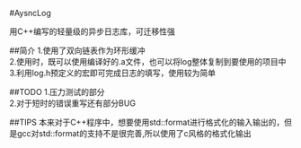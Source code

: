 #AysncLog

用C++编写的轻量级的异步日志库，可迁移性强

##简介
1.使用了双向链表作为环形缓冲  
2.使用时，既可以使用编译好的.a文件，也可以将log整体复制到要使用的项目中  
3.利用log.h预定义的宏即可完成日志的填写，使用较为简单

##TODO
1.压力测试的部分  
2.对于短时的错误重写还有部分BUG

##TIPS
本来对于C++程序中，想要使用std::format进行格式化的输入输出的，但是gcc对std::format的支持不是很完善,所以使用了c风格的格式化输出